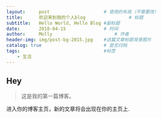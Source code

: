 ```yaml
---
layout:     post   				    # 使用的布局（不需要改）
title:      欢迎来到我的个人blog 				# 标题 
subtitle:   Hello World, Hello Blog #副标题
date:       2018-04-15 				# 时间
author:     Molly 						# 作者
header-img: img/post-bg-2015.jpg 	#这篇文章标题背景图片
catalog: true 						# 是否归档
tags:								#标签
    - 生活
---
```


## Hey
>这是我的第一篇博客。

进入你的博客主页，新的文章将会出现在你的主页上.
